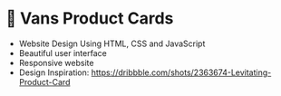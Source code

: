 # 👟 Vans Product Cards

- Website Design Using HTML, CSS and JavaScript
- Beautiful user interface
- Responsive website
- Design Inspiration:  https://dribbble.com/shots/2363674-Levitating-Product-Card
 
